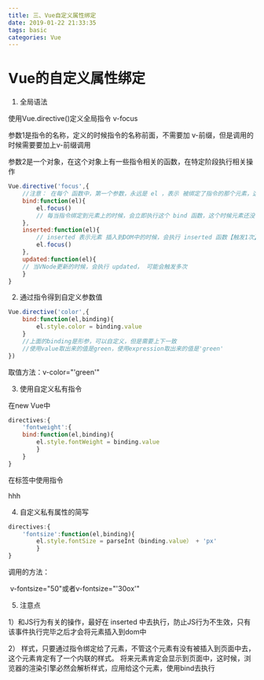 ```yaml
---
title: 三、Vue自定义属性绑定
date: 2019-01-22 21:33:35
tags: basic
categories: Vue
---
```


# Vue的自定义属性绑定

1. 全局语法

使用Vue.directive()定义全局指令 v-focus

参数1是指令的名称，定义的时候指令的名称前面，不需要加 v-前缀，但是调用的时候需要要加上v-前缀调用

参数2是一个对象，在这个对象上有一些指令相关的函数，在特定阶段执行相关操作

```javascript
Vue.directive('focus',{
    //注意： 在每个 函数中，第一个参数，永远是 el ，表示 被绑定了指令的那个元素，这个 el 参数，是一个原生的JS对象
    bind:function(el){
        el.focus()
        // 每当指令绑定到元素上的时候，会立即执行这个 bind 函数，这个时候元素还没有被插			入到dom中去，只执行一次
    },
    inserted:function(el){
        // inserted 表示元素 插入到DOM中的时候，会执行 inserted 函数【触发1次】
        el.focus()
    },
    updated:function(el){
    // 当VNode更新的时候，会执行 updated， 可能会触发多次
    }
}
```

2. 通过指令得到自定义参数值

```javascript
Vue.directive('color',{
    bind:function(el,binding){
        el.style.color = binding.value
    }
    //上面的binding是形参，可以自定义，但是需要上下一致
    //使用value取出来的值是green，使用expression取出来的值是'green'
})
```

取值方法：v-color="'green'"

3. 使用自定义私有指令

在new Vue中

```javascript
directives:{
    'fontweight':{
    bind:function(el,binding){
        el.style.fontWeight = binding.value
        }
    }
}
```

在标签中使用指令<p v-fontweight="900"> hhh </p>

4. 自定义私有属性的简写

```javascript
directives:{
    'fontsize':function(el,binding){
        el.style.fontSize = parseInt（binding.value） + 'px'
        }
}
```

调用的方法：

​	v-fontsize="50"或者v-fontsize="'30ox'"

5. 注意点

1）和JS行为有关的操作，最好在 inserted 中去执行，防止JS行为不生效，只有该事件执行完毕之后才会将元素插入到dom中

2） 样式，只要通过指令绑定给了元素，不管这个元素有没有被插入到页面中去，这个元素肯定有了一个内联的样式。 将来元素肯定会显示到页面中，这时候，浏览器的渲染引擎必然会解析样式，应用给这个元素，使用bind去执行

